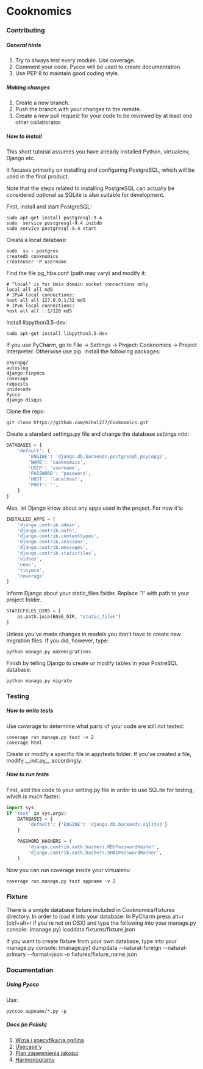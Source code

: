 # Cooknomics

### Contributing

##### General hints

1. Try to always test every module. Use coverage.
2. Comment your code. Pycco will be used to create documentation.
3. Use PEP 8 to maintain good coding style.


##### Making changes

1. Create a new branch.
2. Push the branch with your changes to the remote.
3. Create a new pull request for your code to be reviewed by at least one other collaborator.


##### How to install

This short tutorial assumes you have already installed Python, virtualenv, Django etc. 

It focuses primarily on installing and configuring PostgreSQL, which will be used in the final product.

Note that the steps related to installing PostgreSQL can actually be considered optional as SQLite is also suitable for development.


First, install and start PostgreSQL:

```
sudo apt-get install postgresql-9.4
sudo  service postgresql-9.4 initdb
sudo service postgresql-9.4 start
```

Creata a local database:

```
sudo  su - postgres
createdb cooknomics
createuser -P username
```

Find the file pg_hba.conf (path may vary) and modify it:

```
# "local" is for Unix domain socket connections only
local all all md5
# IPv4 local connections:
host all all 127.0.0.1/32 md5
# IPv6 local connections:
host all all ::1/128 md5
```

Install libpython3.5-dev:

```
sudo apt-get install libpython3.5-dev 
```

If you use PyCharm, go to File -> Settings -> Project: Cooknomics -> Project Interpreter. Otherwise use pip. Install the following packages:

```
psycopg2
autoslug
django-tinymce
coverage
requests
unidecode
Pycco
django-disqus
```

Clone the repo:

```
git clone https://github.com/mihal277/Cooknomics.git
```

Create a standard settings.py file and change the database settings into:

```Python
DATABASES = {
    'default': {
        'ENGINE': 'django.db.backends.postgresql_psycopg2',
        'NAME': 'cooknomics',
        'USER': 'username',
        'PASSWORD': 'password',
        'HOST': 'localhost',
        'PORT': '',
    }
}
```

Also, let Django know about any apps used in the project. For now it's:

```Python
INSTALLED_APPS = [
    'django.contrib.admin',
    'django.contrib.auth',
    'django.contrib.contenttypes',
    'django.contrib.sessions',
    'django.contrib.messages',
    'django.contrib.staticfiles',
    'videos',
    'news',
    'tinymce',
    'coverage'
]
```

Inform Django about your static_files folder. Replace '?' with path to your project folder.

```Python
STATICFILES_DIRS = [
    os.path.join(BASE_DIR, "static_files")
]
```

Unless you've made changes in models you don't have to create new migration files. If you did, however, type:

```
python manage.py makemigrations
```

Finish by telling Django to create or modify tables in your PostreSQL database:

```
python manage.py migrate
```

### Testing

##### How to write tests

Use coverage to determine what parts of your code are still not tested:
```
coverage run manage.py test -v 2
coverage html
```

Create or modify a specific file in app/tests folder.
If you've created a file, modify \_\_init.py\_\_ accordingly.

##### How to run tests

First, add this code to your setting.py file in order to use SQLite for testing, which is much faster:

```Python
import sys
if 'test' in sys.argv:
    DATABASES = {
        'default': {'ENGINE': 'django.db.backends.sqlite3'}
    }

    PASSWORD_HASHERS = (
        'django.contrib.auth.hashers.MD5PasswordHasher',
        'django.contrib.auth.hashers.SHA1PasswordHasher',
    )
```

Now you can run coverage inside your virtualenv:
```
coverage run manage.py test appname -v 2
```

### Fixture
There is a smiple database fixture included in Cooknomics/fixtures directory. In order to load it into your database:
In PyCharm press alt+r (ctrl+alt+r if you're not on OSX) and type the following into your manage.py console:
(manage.py) loaddata fixtures/fixture.json

If you want to create fixture from your own database, type into your manage.py console:
(manage.py) dumpdata --natural-foreign --natural-primary --format=json -o fixtures/fixture_name.json


### Documentation

##### Using Pycco

Use:
```
pyccoo appname/*.py -p

```

##### Docs (in Polish)

1. [Wizja i specyfikacja ogólna](https://docs.google.com/document/d/1n9y66y2N_7tTQVqIJG90byW1PNnvo9r_IjUtjLXqby0/edit?usp=sharing)
2. [Usecase'y](https://docs.google.com/document/d/1VePjd6CFBpNj6oXDiueuRqSyV8FtM03lg1_Le045E1U/edit?usp=sharing)
3. [Plan zapewnienia jakości](https://docs.google.com/document/d/13xBvUBlO6ya9ITbzPrt9hIe-BiOwjhwksWscliNyaQQ/edit?usp=sharing)
4. [Harmonogramy](https://docs.google.com/document/d/1s8aS_XFBIWkHI23NYWAMM0aj6PHFxT0F6L9ka-ilDYI/edit?usp=sharing)

